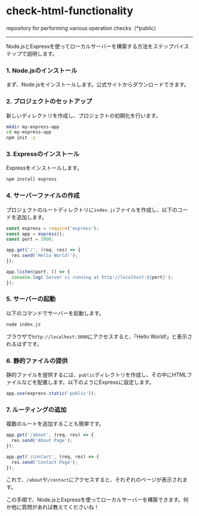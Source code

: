 # check-html-functionality
repository for performing various operation checks（*public）

***
Node.jsとExpressを使ってローカルサーバーを構築する方法をステップバイステップで説明します。

### 1. **Node.jsのインストール**
まず、Node.jsをインストールします。公式サイトからダウンロードできます。

### 2. **プロジェクトのセットアップ**
新しいディレクトリを作成し、プロジェクトの初期化を行います。

```bash
mkdir my-express-app
cd my-express-app
npm init -y
```

### 3. **Expressのインストール**
Expressをインストールします。

```bash
npm install express
```

### 4. **サーバーファイルの作成**
プロジェクトのルートディレクトリに`index.js`ファイルを作成し、以下のコードを追加します。

```javascript
const express = require('express');
const app = express();
const port = 3000;

app.get('/', (req, res) => {
  res.send('Hello World!');
});

app.listen(port, () => {
  console.log(`Server is running at http://localhost:${port}`);
});
```

### 5. **サーバーの起動**
以下のコマンドでサーバーを起動します。

```bash
node index.js
```

ブラウザで`http://localhost:3000`にアクセスすると、「Hello World!」と表示されるはずです。

### 6. **静的ファイルの提供**
静的ファイルを提供するには、`public`ディレクトリを作成し、その中にHTMLファイルなどを配置します。以下のようにExpressに設定します。

```javascript
app.use(express.static('public'));
```

### 7. **ルーティングの追加**
複数のルートを追加することも簡単です。

```javascript
app.get('/about', (req, res) => {
  res.send('About Page');
});

app.get('/contact', (req, res) => {
  res.send('Contact Page');
});
```

これで、`/about`や`/contact`にアクセスすると、それぞれのページが表示されます。

この手順で、Node.jsとExpressを使ってローカルサーバーを構築できます。何か他に質問があれば教えてくださいね！
